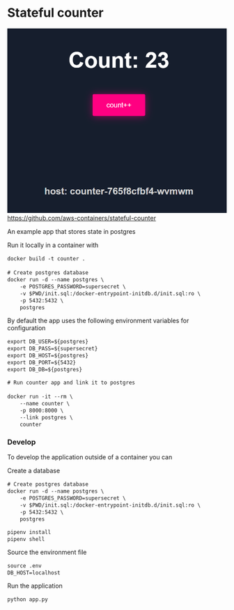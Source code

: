 # Stateful counter

![an app that clicks a button and the number increases](https://github.com/smithashley/Kubernetes-Deployment-2/blob/main/embedded-images/counter.png)
https://github.com/aws-containers/stateful-counter

An example app that stores state in postgres

Run it locally in a container with

```
docker build -t counter .

# Create postgres database
docker run -d --name postgres \
    -e POSTGRES_PASSWORD=supersecret \
    -v $PWD/init.sql:/docker-entrypoint-initdb.d/init.sql:ro \
    -p 5432:5432 \
    postgres
```

By default the app uses the following environment variables for configuration

```
export DB_USER=${postgres}
export DB_PASS=${supersecret}
export DB_HOST=${postgres}
export DB_PORT=${5432}
export DB_DB=${postgres}
```

```
# Run counter app and link it to postgres

docker run -it --rm \
    --name counter \
    -p 8000:8000 \
    --link postgres \
    counter
```

### Develop

To develop the application outside of a container you can

Create a database

```
# Create postgres database
docker run -d --name postgres \
    -e POSTGRES_PASSWORD=supersecret \
    -v $PWD/init.sql:/docker-entrypoint-initdb.d/init.sql:ro \
    -p 5432:5432 \
    postgres
```

```
pipenv install
pipenv shell
```

Source the environment file

```
source .env
DB_HOST=localhost
```

Run the application
```
python app.py
```
